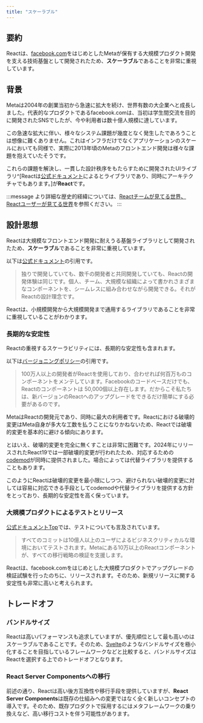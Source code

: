 ```yaml
---
title: "スケーラブル"
---
```


## 要約

Reactは、[facebook.com](https://www.facebook.com/)をはじめとしたMetaが保有する大規模プロダクト開発を支える技術基盤として開発されたため、**スケーラブル**であることを非常に重視しています。

## 背景

Metaは2004年の創業当初から急速に拡大を続け、世界有数の大企業へと成長しました。代表的なプロダクトであるfacebook.comは、当初は学生間交流を目的に開発されたSNSでしたが、今や利用者は数十億人規模に達しています。

この急速な拡大に伴い、様々なシステム課題が幾度となく発生したであろうことは想像に難くありません。これはインフラだけでなくアプリケーションのスケールにおいても同様で、実際に2013年頃のMetaのフロントエンド開発は様々な課題を抱えていたそうです。

これらの課題を解決し、一貫した設計秩序をもたらすために開発されたUIライブラリ^[Reactは[公式ドキュメント](https://ja.react.dev/)によるとライブラリであり、同時にアーキテクチャでもあります。]が**React**です。

:::message
より詳細な歴史的経緯については、[Reactチームが見てる世界、Reactユーザーが見てる世界](https://zenn.dev/akfm/articles/react-team-vision)を参照ください。
:::

## 設計思想

Reactは大規模なフロントエンド開発に耐えうる基盤ライブラリとして開発されたため、**スケーラブル**であることを非常に重視しています。

以下は[公式ドキュメント](https://ja.react.dev/)の引用です。

> 独りで開発していても、数千の開発者と共同開発していても、Reactの開発体験は同じです。個人、チーム、大規模な組織によって書かれさまざまなコンポーネントを、シームレスに組み合わせながら開発できる。それがReactの設計理念です。

Reactは、小規模開発から大規模開発まで通用するライブラリであることを非常に重視していることがわかります。

### 長期的な安定性

Reactの重視するスケーラビリティには、長期的な安定性も含まれます。

以下は[バージョニングポリシー](https://ja.react.dev/community/versioning-policy#commitment-to-stability)の引用です。

> 100万人以上の開発者がReactを使用しており、合わせれば何百万ものコンポーネントをメンテしています。Facebookのコードベースだけでも、Reactのコンポーネントは 50,000個以上存在します。だからこそ私たちは、新バージョンのReactへのアップグレードをできるだけ簡単にする必要があるのです。

MetaはReactの開発元であり、同時に最大の利用者です。Reactにおける破壊的変更はMeta自身が多大な工数を払うことになりかねないため、Reactでは破壊的変更を基本的に避ける傾向にあります。

とはいえ、破壊的変更を完全に無くすことは非常に困難です。2024年にリリースされたReact19では一部破壊的変更が行われたため、対応するための[codemod](https://ja.react.dev/blog/2024/04/25/react-19-upgrade-guide#codemods)が同時に提供されました。場合によっては代替ライブラリを提供することもあります。

このようにReactは破壊的変更を最小限にしつつ、避けられない破壊的変更に対しては容易に対応できる手段としてcodemodや代替ライブラリを提供する方針をとっており、長期的な安定性を高く保っています。

### 大規模プロダクトによるテストとリリース

[公式ドキュメントTop](https://ja.react.dev/)では、テストについても言及されています。

> すべてのコミットは10億人以上のユーザによるビジネスクリティカルな環境においてテストされます。Metaにある10万以上のReactコンポーネントが、すべての移行戦略の検証を支援します。

Reactは、facebook.comをはじめとした大規模プロダクトでアップグレードの検証試験を行ったのちに、リリースされます。そのため、新規リリースに関する安定性も非常に高いと考えられます。

## トレードオフ

### バンドルサイズ

Reactは高いパフォーマンスも追求していますが、優先順位として最も高いのはスケーラブルであることです。そのため、[Svelte](https://svelte.jp/)のようなバンドルサイズを極小化することを目指しているフレームワークなどと比較すると、バンドルサイズはReactを選択する上でのトレードオフとなります。

### React Server Componentsへの移行

前述の通り、Reactは高い後方互換性や移行手段を提供していますが、**React Server Components**は既存の仕組みへの変更ではなく全く新しいコンセプトの導入です。そのため、既存プロダクトで採用するにはメタフレームワークの乗り換えなど、高い移行コストを伴う可能性があります。
